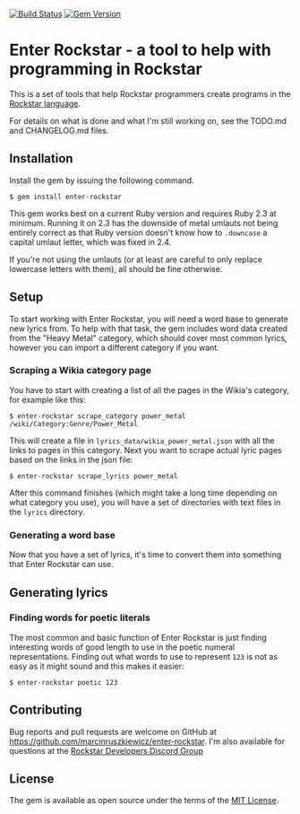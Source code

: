 [![Build Status](https://travis-ci.org/marcinruszkiewicz/enter-rockstar.svg?branch=master)](https://travis-ci.org/marcinruszkiewicz/enter-rockstar)
[![Gem Version](https://badge.fury.io/rb/enter-rockstar.svg)](https://badge.fury.io/rb/enter-rockstar)

# Enter Rockstar - a tool to help with programming in Rockstar

This is a set of tools that help Rockstar programmers create programs in the [Rockstar language](https://github.com/RockstarLang/rockstar).

For details on what is done and what I'm still working on, see the TODO.md and CHANGELOG.md files.

## Installation

Install the gem by issuing the following command.

```
$ gem install enter-rockstar
```

This gem works best on a current Ruby version and requires Ruby 2.3 at minimum. Running it on 2.3 has the downside of metal umlauts not being entirely correct as that Ruby version doesn't know how to `.downcase` a capital umlaut letter, which was fixed in 2.4.

If you're not using the umlauts (or at least are careful to only replace lowercase letters with them), all should be fine otherwise.

## Setup

To start working with Enter Rockstar, you will need a word base to generate new lyrics from. To help with that task, the gem includes word data created from the "Heavy Metal" category, which should cover most common lyrics, however you can import a different category if you want.

### Scraping a Wikia category page

You have to start with creating a list of all the pages in the Wikia's category, for example like this:

```
$ enter-rockstar scrape_category power_metal /wiki/Category:Genre/Power_Metal
```

This will create a file in `lyrics_data/wikia_power_metal.json` with all the links to pages in this category. Next you want to scrape actual lyric pages based on the links in the json file:

```
$ enter-rockstar scrape_lyrics power_metal
```

After this command finishes (which might take a long time depending on what category you use), you will have a set of directories with text files in the `lyrics` directory.

### Generating a word base

Now that you have a set of lyrics, it's time to convert them into something that Enter Rockstar can use.

## Generating lyrics

### Finding words for poetic literals

The most common and basic function of Enter Rockstar is just finding interesting words of good length to use in the poetic numeral representations. Finding out what words to use to represent `123` is not as easy as it might sound and this makes it easier:

```
$ enter-rockstar poetic 123
```



## Contributing

Bug reports and pull requests are welcome on GitHub at https://github.com/marcinruszkiewicz/enter-rockstar. I'm also available for questions at the [Rockstar Developers Discord Group](https://discord.gg/kEUe5bM)

## License

The gem is available as open source under the terms of the [MIT License](https://opensource.org/licenses/MIT).
